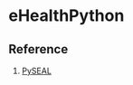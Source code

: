 # eHealthPython

## Reference
1. [PySEAL](https://github.com/Lab41/PySEAL "Homomorphic Encryption Library")

